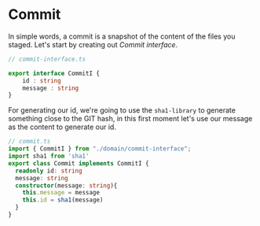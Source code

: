 # Commit 

In simple words, a commit is a snapshot of the content of the files you staged. Let's start by creating out _Commit interface_. 

```typescript
// commit-interface.ts

export interface CommitI {
    id : string
    message : string
}
``` 

For generating our id, we're going to use the `sha1-library` to generate something close to the GIT hash, in this first moment let's use our message as the content to generate our id. 


```typescript
// commit.ts
import { CommitI } from "./domain/commit-interface";
import sha1 from 'sha1'
export class Commit implements CommitI {
  readonly id: string
  message: string
  constructor(message: string){
    this.message = message
    this.id = sha1(message)
  }
}
```


